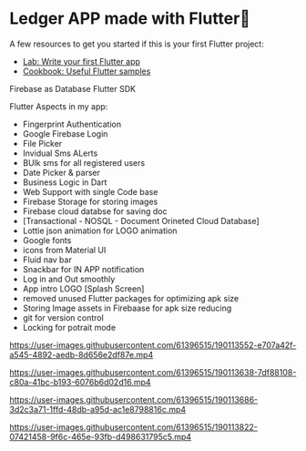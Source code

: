 # Ledger APP made with Flutter💙



A few resources to get you started if this is your first Flutter project:

- [Lab: Write your first Flutter app](https://flutter.dev/docs/get-started/codelab)
- [Cookbook: Useful Flutter samples](https://flutter.dev/docs/cookbook)

Firebase as Database
Flutter SDK

Flutter Aspects in my app:
- Fingerprint Authentication
- Google Firebase Login
- File Picker
- Invidual Sms ALerts
- BUlk sms for all registered users
- Date Picker & parser
- Business Logic in Dart
- Web Support with single Code base 
- Firebase Storage for storing images
- Firebase cloud databse for saving doc 
- [Transactional - NOSQL - Document Orineted Cloud Database]
- Lottie json animation for LOGO animation
- Google fonts
- icons from Material UI
- Fluid nav bar
- Snackbar for IN APP notification
- Log in and Out smoothly
- App intro LOGO [Splash Screen]
- removed unused Flutter packages for optimizing apk size
- Storing Image assets in Firebaase for apk size reducing
- git for version control
- Locking for potrait mode 






https://user-images.githubusercontent.com/61396515/190113552-e707a42f-a545-4892-aedb-8d656e2df87e.mp4 



https://user-images.githubusercontent.com/61396515/190113638-7df88108-c80a-41bc-b193-6076b6d02d16.mp4



https://user-images.githubusercontent.com/61396515/190113686-3d2c3a71-1ffd-48db-a95d-ac1e8798816c.mp4



https://user-images.githubusercontent.com/61396515/190113822-07421458-9f6c-465e-93fb-d498631795c5.mp4

